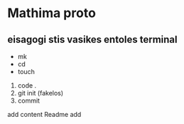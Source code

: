 # Mathima proto
## eisagogi stis vasikes entoles terminal
* mk
* cd
* touch
1. code .
 1. git init (fakelos)
  1. commit

add content Readme
add 

